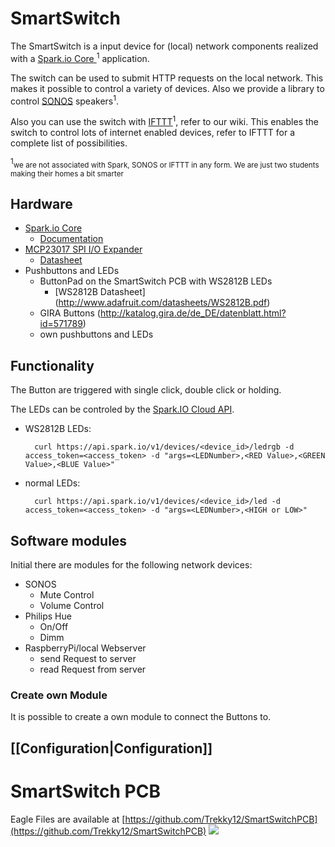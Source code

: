 # SmartSwitch
The SmartSwitch is a input device for (local) network components realized with a [Spark.io Core ](https://www.spark.io/)<sup>1</sup> application.


The switch can be used to submit HTTP requests on the local network. This makes it possible to control a variety of devices. Also we provide a library to control [SONOS](http://www.sonos.com/) speakers<sup>1</sup>.

Also you can use the switch with [IFTTT](http://ifttt.com)<sup>1</sup>, refer to our wiki. This enables the switch to control lots of internet enabled devices, refer to IFTTT for a complete list of possibilities.





<sup>1</sup><small>we are not associated with Spark, SONOS or IFTTT in any form. We are just two students making their homes a bit smarter</small>

## Hardware
* [Spark.io Core ](https://www.spark.io/)
  * [Documentation](https://docs.spark.io)
* [MCP23017 SPI I/O Expander](http://www.microchip.com/wwwproducts/Devices.aspx?product=MCP23017)
  * [Datasheet](http://ww1.microchip.com/downloads/en/DeviceDoc/21952b.pdf)
* Pushbuttons and LEDs
  * ButtonPad on the SmartSwitch PCB with WS2812B LEDs 
    * [WS2812B Datasheet] (http://www.adafruit.com/datasheets/WS2812B.pdf)
  * GIRA Buttons (http://katalog.gira.de/de_DE/datenblatt.html?id=571789)
  * own pushbuttons and LEDs

## Functionality
The Button are triggered with single click, double click or holding.

The LEDs can be controled by the [Spark.IO Cloud API](http://docs.spark.io/api/).

* WS2812B LEDs:

        curl https://api.spark.io/v1/devices/<device_id>/ledrgb -d access_token=<access_token> -d "args=<LEDNumber>,<RED Value>,<GREEN Value>,<BLUE Value>"
* normal LEDs: 

        curl https://api.spark.io/v1/devices/<device_id>/led -d access_token=<access_token> -d "args=<LEDNumber>,<HIGH or LOW>"

## Software modules
Initial there are modules for the following network devices:
* SONOS
  * Mute Control
  * Volume Control
* Philips Hue
  * On/Off
  * Dimm
* RaspberryPi/local Webserver
  * send Request to server
  * read Request from server

### Create own Module
It is possible to create a own module to connect the Buttons to.


## [[Configuration|Configuration]]

# SmartSwitch PCB
Eagle Files are available at [https://github.com/Trekky12/SmartSwitchPCB](https://github.com/Trekky12/SmartSwitchPCB)
![](https://raw.githubusercontent.com/Trekky12/SmartSwitchPCB/master/SmartSwitch.png)